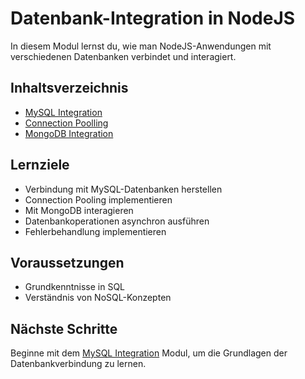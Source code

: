# Datenbank-Integration in NodeJS

In diesem Modul lernst du, wie man NodeJS-Anwendungen mit verschiedenen Datenbanken verbindet und interagiert.

## Inhaltsverzeichnis

- [MySQL Integration](mysql.md)
- [Connection Poolling](connectionPooling.md)
- [MongoDB Integration](mongodb.md)

## Lernziele

- Verbindung mit MySQL-Datenbanken herstellen
- Connection Pooling implementieren
- Mit MongoDB interagieren
- Datenbankoperationen asynchron ausführen
- Fehlerbehandlung implementieren

## Voraussetzungen

- Grundkenntnisse in SQL
- Verständnis von NoSQL-Konzepten

## Nächste Schritte

Beginne mit dem [MySQL Integration](mysql.md) Modul, um die Grundlagen der Datenbankverbindung zu lernen. 